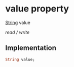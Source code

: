 


# value property






[String](https://api.flutter.dev/flutter/dart-core/String-class.html) value
  
_read / write_






## Implementation

```dart
String value;


```







